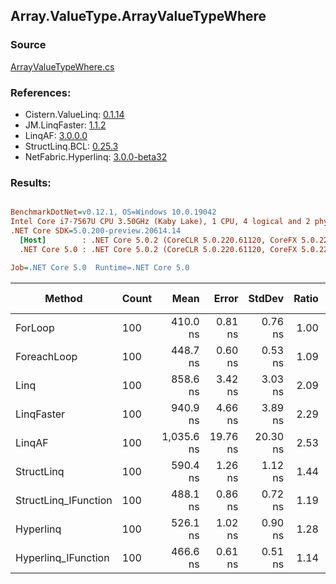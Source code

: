﻿## Array.ValueType.ArrayValueTypeWhere

### Source
[ArrayValueTypeWhere.cs](../LinqBenchmarks/Array/ValueType/ArrayValueTypeWhere.cs)

### References:
- Cistern.ValueLinq: [0.1.14](https://www.nuget.org/packages/Cistern.ValueLinq/0.1.14)
- JM.LinqFaster: [1.1.2](https://www.nuget.org/packages/JM.LinqFaster/1.1.2)
- LinqAF: [3.0.0.0](https://www.nuget.org/packages/LinqAF/3.0.0.0)
- StructLinq.BCL: [0.25.3](https://www.nuget.org/packages/StructLinq.BCL/0.25.3)
- NetFabric.Hyperlinq: [3.0.0-beta32](https://www.nuget.org/packages/NetFabric.Hyperlinq/3.0.0-beta32)

### Results:
``` ini

BenchmarkDotNet=v0.12.1, OS=Windows 10.0.19042
Intel Core i7-7567U CPU 3.50GHz (Kaby Lake), 1 CPU, 4 logical and 2 physical cores
.NET Core SDK=5.0.200-preview.20614.14
  [Host]        : .NET Core 5.0.2 (CoreCLR 5.0.220.61120, CoreFX 5.0.220.61120), X64 RyuJIT
  .NET Core 5.0 : .NET Core 5.0.2 (CoreCLR 5.0.220.61120, CoreFX 5.0.220.61120), X64 RyuJIT

Job=.NET Core 5.0  Runtime=.NET Core 5.0  

```
|               Method | Count |       Mean |    Error |   StdDev | Ratio | RatioSD |  Gen 0 | Gen 1 | Gen 2 | Allocated |
|--------------------- |------ |-----------:|---------:|---------:|------:|--------:|-------:|------:|------:|----------:|
|              ForLoop |   100 |   410.0 ns |  0.81 ns |  0.76 ns |  1.00 |    0.00 |      - |     - |     - |         - |
|          ForeachLoop |   100 |   448.7 ns |  0.60 ns |  0.53 ns |  1.09 |    0.00 |      - |     - |     - |         - |
|                 Linq |   100 |   858.6 ns |  3.42 ns |  3.03 ns |  2.09 |    0.01 | 0.0381 |     - |     - |      80 B |
|           LinqFaster |   100 |   940.9 ns |  4.66 ns |  3.89 ns |  2.29 |    0.01 | 2.8896 |     - |     - |    6048 B |
|               LinqAF |   100 | 1,035.6 ns | 19.76 ns | 20.30 ns |  2.53 |    0.05 |      - |     - |     - |         - |
|           StructLinq |   100 |   590.4 ns |  1.26 ns |  1.12 ns |  1.44 |    0.00 | 0.0153 |     - |     - |      32 B |
| StructLinq_IFunction |   100 |   488.1 ns |  0.86 ns |  0.72 ns |  1.19 |    0.00 |      - |     - |     - |         - |
|            Hyperlinq |   100 |   526.1 ns |  1.02 ns |  0.90 ns |  1.28 |    0.00 |      - |     - |     - |         - |
|  Hyperlinq_IFunction |   100 |   466.6 ns |  0.61 ns |  0.51 ns |  1.14 |    0.00 |      - |     - |     - |         - |
